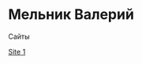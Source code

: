 # Мельник Валерий
Сайты

[Site 1](https://sladewilson21.github.io/site1/index.html "Cristiano Ronaldo BIO")
